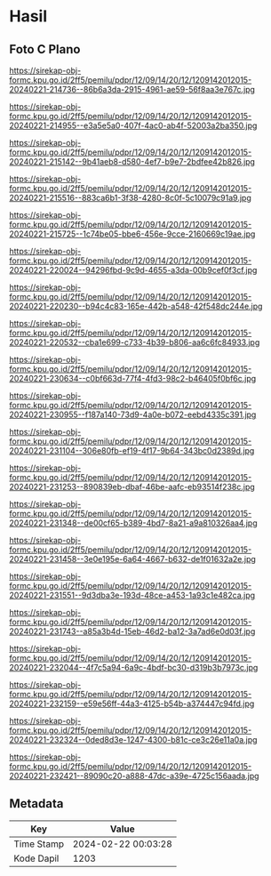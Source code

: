 # Hasil

## Foto C Plano

https://sirekap-obj-formc.kpu.go.id/2ff5/pemilu/pdpr/12/09/14/20/12/1209142012015-20240221-214736--86b6a3da-2915-4961-ae59-56f8aa3e767c.jpg

https://sirekap-obj-formc.kpu.go.id/2ff5/pemilu/pdpr/12/09/14/20/12/1209142012015-20240221-214955--e3a5e5a0-407f-4ac0-ab4f-52003a2ba350.jpg

https://sirekap-obj-formc.kpu.go.id/2ff5/pemilu/pdpr/12/09/14/20/12/1209142012015-20240221-215142--9b41aeb8-d580-4ef7-b9e7-2bdfee42b826.jpg

https://sirekap-obj-formc.kpu.go.id/2ff5/pemilu/pdpr/12/09/14/20/12/1209142012015-20240221-215516--883ca6b1-3f38-4280-8c0f-5c10079c91a9.jpg

https://sirekap-obj-formc.kpu.go.id/2ff5/pemilu/pdpr/12/09/14/20/12/1209142012015-20240221-215725--1c74be05-bbe6-456e-9cce-2160669c19ae.jpg

https://sirekap-obj-formc.kpu.go.id/2ff5/pemilu/pdpr/12/09/14/20/12/1209142012015-20240221-220024--94296fbd-9c9d-4655-a3da-00b9cef0f3cf.jpg

https://sirekap-obj-formc.kpu.go.id/2ff5/pemilu/pdpr/12/09/14/20/12/1209142012015-20240221-220230--b94c4c83-165e-442b-a548-42f548dc244e.jpg

https://sirekap-obj-formc.kpu.go.id/2ff5/pemilu/pdpr/12/09/14/20/12/1209142012015-20240221-220532--cba1e699-c733-4b39-b806-aa6c6fc84933.jpg

https://sirekap-obj-formc.kpu.go.id/2ff5/pemilu/pdpr/12/09/14/20/12/1209142012015-20240221-230634--c0bf663d-77f4-4fd3-98c2-b46405f0bf6c.jpg

https://sirekap-obj-formc.kpu.go.id/2ff5/pemilu/pdpr/12/09/14/20/12/1209142012015-20240221-230955--f187a140-73d9-4a0e-b072-eebd4335c391.jpg

https://sirekap-obj-formc.kpu.go.id/2ff5/pemilu/pdpr/12/09/14/20/12/1209142012015-20240221-231104--306e80fb-ef19-4f17-9b64-343bc0d2389d.jpg

https://sirekap-obj-formc.kpu.go.id/2ff5/pemilu/pdpr/12/09/14/20/12/1209142012015-20240221-231253--890839eb-dbaf-46be-aafc-eb93514f238c.jpg

https://sirekap-obj-formc.kpu.go.id/2ff5/pemilu/pdpr/12/09/14/20/12/1209142012015-20240221-231348--de00cf65-b389-4bd7-8a21-a9a810326aa4.jpg

https://sirekap-obj-formc.kpu.go.id/2ff5/pemilu/pdpr/12/09/14/20/12/1209142012015-20240221-231458--3e0e195e-6a64-4667-b632-de1f01632a2e.jpg

https://sirekap-obj-formc.kpu.go.id/2ff5/pemilu/pdpr/12/09/14/20/12/1209142012015-20240221-231551--9d3dba3e-193d-48ce-a453-1a93c1e482ca.jpg

https://sirekap-obj-formc.kpu.go.id/2ff5/pemilu/pdpr/12/09/14/20/12/1209142012015-20240221-231743--a85a3b4d-15eb-46d2-ba12-3a7ad6e0d03f.jpg

https://sirekap-obj-formc.kpu.go.id/2ff5/pemilu/pdpr/12/09/14/20/12/1209142012015-20240221-232044--4f7c5a94-6a9c-4bdf-bc30-d319b3b7973c.jpg

https://sirekap-obj-formc.kpu.go.id/2ff5/pemilu/pdpr/12/09/14/20/12/1209142012015-20240221-232159--e59e56ff-44a3-4125-b54b-a374447c94fd.jpg

https://sirekap-obj-formc.kpu.go.id/2ff5/pemilu/pdpr/12/09/14/20/12/1209142012015-20240221-232324--0ded8d3e-1247-4300-b81c-ce3c26e11a0a.jpg

https://sirekap-obj-formc.kpu.go.id/2ff5/pemilu/pdpr/12/09/14/20/12/1209142012015-20240221-232421--89090c20-a888-47dc-a39e-4725c156aada.jpg


## Metadata

| Key        | Value               |
| ---------- | ------------------- |
| Time Stamp | 2024-02-22 00:03:28 |
| Kode Dapil | 1203                |



